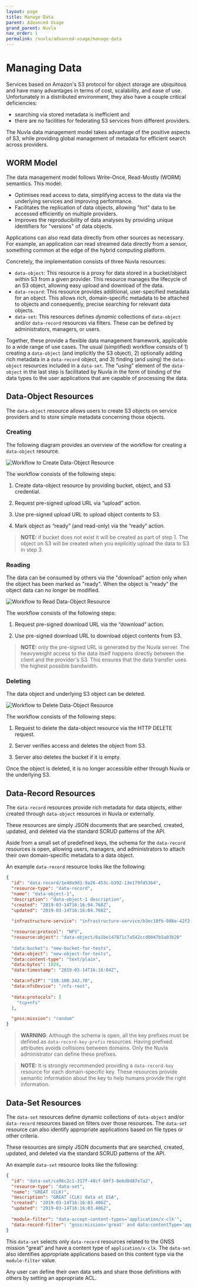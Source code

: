 ```yaml
---
layout: page
title: Manage Data
parent: Advanced Usage
grand_parent: Nuvla
nav_order: 1
permalink: /nuvla/advanced-usage/manage-data
---
```


Managing Data
=============

Services based on Amazon's S3 protocol for object storage are ubiquitous and
have many advantages in terms of cost, scalability, and ease of use.
Unfortunately in a distributed environment, they also have a couple critical
deficiencies: 
* searching via stored metadata is inefficient and 
* there are no facilities for federating S3 services from different providers.

The Nuvla data management model takes advantage of the positive aspects of S3,
while providing global management of metadata for efficient search across
providers.


## WORM Model

The data management model follows Write-Once, Read-Mostly (WORM) semantics. This
model:

- Optimises read access to data, simplifying access to the data via the
  underlying services and improving performance.
- Facilitates the replication of data objects, allowing "hot" data to be
  accessed efficiently on multiple providers.
- Improves the reproducibility of data analyses by providing unique identifiers
  for "versions" of data objects.

Applications can also read data directly from other sources as necessary. For
example, an application can read streamed data directly from a sensor, something
common at the edge of the hybrid computing platform.

Concretely, the implementation consists of three Nuvla resources:

- `data-object`: This resource is a proxy for data stored in a bucket/object
  within S3 from a given provider. This resource manages the lifecycle of an S3
  object, allowing easy upload and download of the data.
- `data-record`: This resource provides additional, user-specified metadata for
  an object. This allows rich, domain-specific metadata to be attached to
  objects and consequently, precise searching for relevant data objects.
- `data-set`: This resources defines *dynamic* collections of `data-object`
  and/or `data-record` resources via filters. These can be defined by
  administrators, managers, or users.

Together, these provide a flexible data management framework, applicable to a
wide range of use cases. The usual (simplified) workflow consists of 1) creating
a `data-object` (and implicitly the S3 object), 2) optionally adding rich
metadata in a `data-record` object, and 3) finding (and using) the `data-object`
resources included in a `data-set`. The "using" element of the `data-object` in
the last step is facilitated by Nuvla in the form of binding of the data types
to the user applications that are capable of processing the data. 

## Data-Object Resources

The `data-object` resource allows users to create S3 objects on service
providers and to store simple metadata concerning those objects.

### Creating

The following diagram provides an overview of the workflow for creating
a `data-object` resource.

![Workflow to Create Data-Object Resource](/assets/img/data-object-create.png)

The workflow consists of the following steps:

1. Create data-object resource by providing bucket, object, and S3 credential.

2. Request pre-signed upload URL via “upload” action.

3. Use pre-signed upload URL to upload object contents to S3.

4. Mark object as “ready” (and read-only) via the “ready” action.

> **NOTE:** if bucket does not exist it will be created as part of step 1. The object
on S3 will be created when you explicitly upload the data to S3 in step 3.

### Reading

The data can be consumed by others via the "download" action only when the
object has been marked as "ready". When the object is "ready" the object data
can no longer be modified.

![Workflow to Read Data-Object Resource](/assets/img/data-object-read.png)

The workflow consists of the following steps:

1. Request pre-signed download URL via the “download” action.

2. Use pre-signed download URL to download object contents from S3.

> **NOTE:** only the pre-signed URL is generated by the Nuvla server. The
heavyweight access to the data itself happens directly between the client and
the provider's S3. This ensures that the data transfer uses the highest possible
bandwidth.

### Deleting

The data object and underlying S3 object can be deleted. 

![Workflow to Delete Data-Object Resource](/assets/img/data-object-delete.png)

The workflow consists of the following steps:

1. Request to delete the data-object resource via the HTTP DELETE request.

2. Server verifies access and deletes the object from S3.

3. Server also deletes the bucket if it is empty.

Once the object is deleted, it is no longer accessible either through Nuvla or
the underlying S3.

## Data-Record Resources

The `data-record` resources provide rich metadata for data objects, either
created through `data-object` resources in Nuvla or externally.

These resources are simply JSON documents that are searched, created,
updated, and deleted via the standard SCRUD patterns of the API.

Aside from a small set of predefined keys, the schema for the
`data-record` resources is open, allowing users, managers, and administrators to
attach their own domain-specific metadata to a data object.

An example `data-record` resource looks like the following:

```json
{
  "id": "data-record/1e48a9d1-9a26-453c-b392-13e179fd53b4",
  "resource-type": "data-record",
  "name": "data-object-1",
  "description": "data-object-1 description",
  "created": "2019-03-14T16:16:04.768Z",
  "updated": "2019-03-14T16:16:04.768Z",
  
  "infrastructure-service": "infrastructure-service/b3ec10fb-086e-42f2-8fdb-a215f6ef2089",

  "resource:protocol": "NFS",
  "resource:object": "data-object/6a1be147871c7a542ccd0047b5a03b20"
  
  "data:bucket": "new-bucket-for-tests",
  "data:object": "new-object-for-tests",
  "data:content-type": "text/plain",
  "data:bytes": 1024,
  "data:timestamp": "2019-03-14T16:16:04Z",

  "data:nfsIP": "159.100.242.78",
  "data:nfsDevice": "/nfs-root",
  
  "data:protocols": [
    "tcp+nfs"
  ],

  "gnss:mission": "random"
}
```

> **WARNING**: Although the schema is open, all the key prefixes must
> be defined as `data-record-key-prefix` resources. Having prefixed
> attributes avoids collisions between domains. Only the Nuvla
> administrator can define these prefixes.

> **NOTE:** It is strongly recommended providing a `data-record-key`
> resource for each domain-specific key. These resources provide
> semantic information about the key to help humans provide the right
> information.


## Data-Set Resources

The `data-set` resources define dynamic collections of `data-object`
and/or `data-record` resources based on filters over those resources.
The `data-set` resource can also identify appropriate applications
based on file types or other criteria.

These resources are simply JSON documents that are searched, created,
updated, and deleted via the standard SCRUD patterns of the API.

An example `data-set` resource looks like the following:

```json
{
  "id": "data-set/ca96c2c1-317f-40cf-b9f3-8ebd0d87e7a2",
  "resource-type": "data-set",
  "name": "GREAT (CLK)",
  "description": "GREAT (CLK) data at ESA",
  "created": "2019-03-14T16:16:03.406Z",
  "updated": "2019-03-14T16:16:03.406Z",
  
  "module-filter": "data-accept-content-types='application/x-clk'",
  "data-record-filter": "gnss:mission='great' and data:contentType='application/x-clk'"
}
```

This `data-set` selects only `data-record` resources related to the
GNSS mission "great" and have a content type of
`application/x-clk`. The `data-set` also identifies appropriate
applications based on this content type via the `module-filter` value.

Any user can define their own data sets and share those definitions
with others by setting an appropriate ACL.
